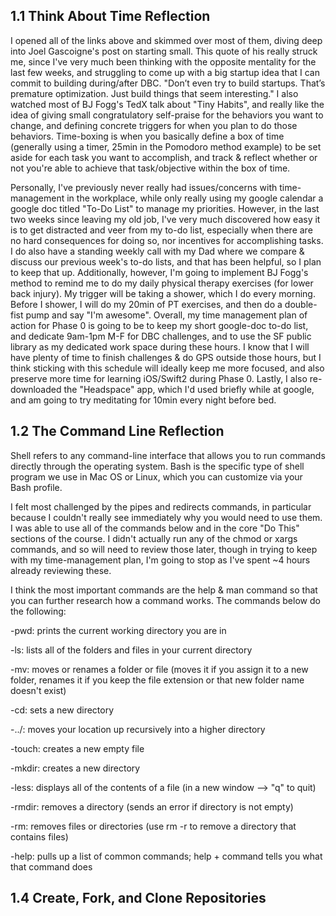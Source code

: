 ## 1.1 Think About Time Reflection
I opened all of the links above and skimmed over most of them, diving deep into Joel Gascoigne's post on starting small. This quote of his really struck me, since I've very much been thinking with the opposite mentality for the last few weeks, and struggling to come up with a big startup idea that I can commit to building during/after DBC. "Don’t even try to build startups. That’s premature optimization. Just build things that seem interesting." I also watched most of BJ Fogg's TedX talk about "Tiny Habits", and really like the idea of giving small congratulatory self-praise for the behaviors you want to change, and defining concrete triggers for when you plan to do those behaviors.  Time-boxing is when you basically define a box of time (generally using a timer, 25min in the Pomodoro method example) to be set aside for each task you want to accomplish, and track & reflect whether or not you're able to achieve that task/objective within the box of time.

Personally, I've previously never really had issues/concerns with time-management in the workplace, while only really using my google calendar a google doc titled "To-Do List" to manage my priorities. However, in the last two weeks since leaving my old job, I've very much discovered how easy it is to get distracted and veer from my to-do list, especially when there are no hard consequences for doing so, nor incentives for accomplishing tasks. I do also have a standing weekly call with my Dad where we compare & discuss our previous week's to-do lists, and that has been helpful, so I plan to keep that up. Additionally, however, I'm going to implement BJ Fogg's method to remind me to do my daily physical therapy exercises (for lower back injury). My trigger will be taking a shower, which I do every morning. Before I shower, I will do my 20min of PT exercises, and then do a double-fist pump and say "I'm awesome". Overall, my time management plan of action for Phase 0 is going to be to keep my short google-doc to-do list, and dedicate 9am-1pm M-F for DBC challenges, and to use the SF public library as my dedicated work space during these hours. I know that I will have plenty of time to finish challenges & do GPS outside those hours, but I think sticking with this schedule will ideally keep me more focused, and also preserve more time for learning iOS/Swift2 during Phase 0. Lastly, I also re-downloaded the "Headspace" app, which I'd used briefly while at google, and am going to try meditating for 10min every night before bed.

## 1.2 The Command Line Reflection
Shell refers to any command-line interface that allows you to run commands directly through the operating system. Bash is the specific type of shell program we use in Mac OS or Linux, which you can customize via your Bash profile.

I felt most challenged by the pipes and redirects commands, in particular because I couldn't really see immediately why you would need to use them. I was able to use all of the commands below and in the core "Do This" sections of the course. I didn't actually run any of the chmod or xargs commands, and so will need to review those later, though in trying to keep with my time-management plan, I'm going to stop as I've spent ~4 hours already reviewing these.

I think the most important commands are the help & man command so that you can further research how a command works. The commands below do the following:

-pwd: prints the current working directory you are in

-ls: lists all of the folders and files in your current directory

-mv: moves or renames a folder or file (moves it if you assign it to a new folder, renames it if you keep the file extension or that new folder name doesn't exist)

-cd: sets a new directory

-../: moves your location up recursively into a higher directory

-touch: creates a new empty file

-mkdir: creates a new directory

-less: displays all of the contents of a file (in a new window --> "q" to quit)

-rmdir: removes a directory (sends an error if directory is not empty)

-rm: removes files or directories (use rm -r to remove a directory that contains files)

-help: pulls up a list of common commands; help + command tells you what that command does

## 1.4 Create, Fork, and Clone Repositories